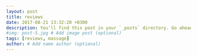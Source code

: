 ```yaml
---
layout: post
title: reviews
date: 2017-08-21 13:32:20 +0300
description: You’ll find this post in your `_posts` directory. Go ahead and edit it and re-build the site to see your changes. # Add post description (optional)
#img: post-5.jpg # Add image post (optional)
tags: [reviews, massage]
author: # Add name author (optional)
---
```

